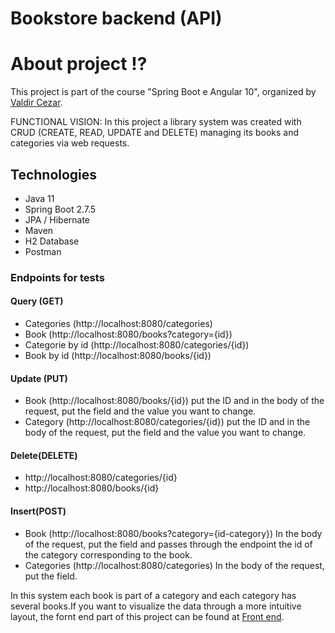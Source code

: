 # Bookstore backend (API)

# About project ⁉️ 
This project is part of the course "Spring Boot e Angular 10", organized by [Valdir Cezar](https://www.udemy.com/course/curso-de-angular-10-com-spring-boot-2/?referralCode=003BA46D1109483E9274#instructor-1).

FUNCTIONAL VISION: In this project a library system was created with CRUD (CREATE, READ, UPDATE and DELETE) managing its books and categories via web requests.

## Technologies
- Java 11
- Spring Boot 2.7.5
- JPA / Hibernate
- Maven
- H2 Database 
- Postman 

### Endpoints for tests
#### Query (GET)
- Categories (http://localhost:8080/categories)
- Book (http://localhost:8080/books?category={id})
- Categorie by id  (http://localhost:8080/categories/{id})
- Book by id (http://localhost:8080/books/{id})

#### Update (PUT)
- Book (http://localhost:8080/books/{id}) put the ID and in the body of the request, put the field and the value you want to change.
- Category (http://localhost:8080/categories/{id}) put the ID and in the body of the request, put the field and the value you want to change.

#### Delete(DELETE)
- http://localhost:8080/categories/{id}
- http://localhost:8080/books/{id}

#### Insert(POST)
- Book (http://localhost:8080/books?category={id-category}) In the body of the request, put the field and passes through the endpoint the id of the category corresponding to the book.
- Categories (http://localhost:8080/categories) In the body of the request, put the field.


In this system each book is part of a category and each category has several books.If you want to visualize the data through a more intuitive layout, the fornt end part of this project can be found at
[Front end](https://github.com/Adeniltonarcanjo/bookstore-front).
